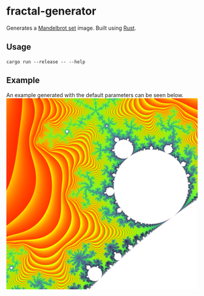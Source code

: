 # fractal-generator
Generates a [Mandelbrot set](https://en.wikipedia.org/wiki/Mandelbrot_set) image. Built using
[Rust](https://www.rust-lang.org/).

## Usage
```shell
cargo run --release -- --help
```

## Example
An example generated with the default parameters can be seen below.
![Alt text](images/fractal.png "Example")
